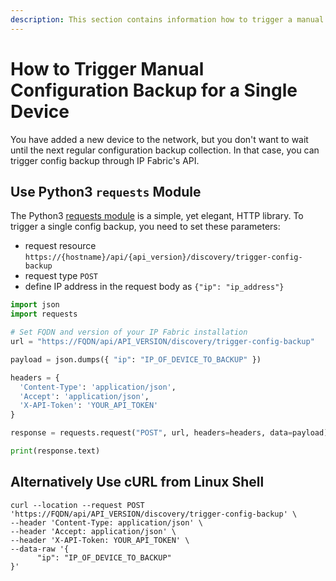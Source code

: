 ```yaml
---
description: This section contains information how to trigger a manual configuration backup for a single device using an API call.
---
```


# How to Trigger Manual Configuration Backup for a Single Device

You have added a new device to the network, but you don't want to wait until the next regular configuration backup collection. In that case, you can trigger config backup through IP Fabric's API.

## Use Python3 `requests` Module

The Python3 [requests module](https://pypi.org/project/requests/) is a simple, yet elegant, HTTP library. To trigger a single config backup, you need to set these parameters:

- request resource `https://{hostname}/api/{api_version}/discovery/trigger-config-backup`
- request type `POST`
- define IP address in the request body as `{"ip": "ip_address"}`

```python
import json
import requests

# Set FQDN and version of your IP Fabric installation
url = "https://FQDN/api/API_VERSION/discovery/trigger-config-backup"

payload = json.dumps({ "ip": "IP_OF_DEVICE_TO_BACKUP" })

headers = {
  'Content-Type': 'application/json',
  'Accept': 'application/json',
  'X-API-Token': 'YOUR_API_TOKEN'
}

response = requests.request("POST", url, headers=headers, data=payload)

print(response.text)
```

## Alternatively Use cURL from Linux Shell

```shell
curl --location --request POST 'https://FQDN/api/API_VERSION/discovery/trigger-config-backup' \
--header 'Content-Type: application/json' \
--header 'Accept: application/json' \
--header 'X-API-Token: YOUR_API_TOKEN' \
--data-raw '{
	  "ip": "IP_OF_DEVICE_TO_BACKUP"
}'
```
